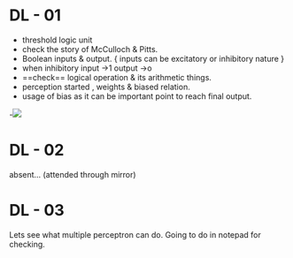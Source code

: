 # DL - 01
- threshold logic unit 
- check the story of McCulloch & Pitts.
- Boolean inputs & output. { inputs can be excitatory or inhibitory nature }
- when inhibitory input →1 output →o 
- ==check== logical operation & its arithmetic things.
- perception started , weights & biased relation.
- usage of bias as it can be important point to reach final output.


-![](Deep%20learning%20-%2001.png)

# DL - 02

absent… (attended through mirror)

# DL - 03

Lets see what multiple perceptron can do.
Going to do in notepad for checking.